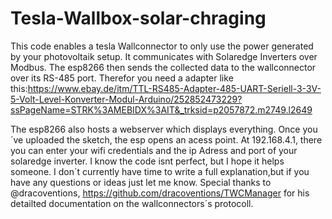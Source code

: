 # Tesla-Wallbox-solar-chraging
This code enables a tesla Wallconnector to only use the power generated by your photovoltaik setup.
It communicates with Solaredge Inverters over Modbus.
The esp8266 then sends the collected data to the wallconnector over its RS-485 port.
Therefor you need a adapter like this:https://www.ebay.de/itm/TTL-RS485-Adapter-485-UART-Seriell-3-3V-5-Volt-Level-Konverter-Modul-Arduino/252852473229?ssPageName=STRK%3AMEBIDX%3AIT&_trksid=p2057872.m2749.l2649

The esp8266 also hosts a webserver which displays everything.
Once you´ve uploaded the sketch, the esp opens an acess point.
At 192.168.4.1, there you can enter your wifi credentials and the ip Adress and port of your solaredge inverter.
I know the code isnt perfect, but I hope it helps someone.
I don´t currently have time to write a full explanation,but if you have any questions or ideas just let me know.
Special thanks to @dracoventions, https://github.com/dracoventions/TWCManager
for his detailted documentation on the wallconnectors´s protocoll.

